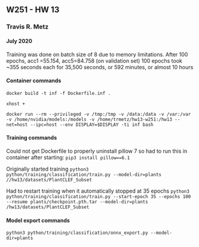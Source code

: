 ## W251 - HW 13
### Travis R. Metz
#### July 2020

Training was done on batch size of 8 due to memory limitations.
After 100 epochs, acc1 =55.154, acc5=84.758 (on validation set)
100 epochs took ~355 seconds each for 35,500 seconds, or 592 minutes, or almost 10 hours




#### Container commands

```docker build -t inf -f Dockerfile.inf .```

```xhost +```

```docker run --rm --privileged -v /tmp:/tmp -v /data:/data -v /var:/var -v /home/nvidia/models:/models -v /home/trmetz/hw13-w251:/hw13 --net=host --ipc=host --env DISPLAY=$DISPLAY -ti inf bash```

#### Training commands
Could not get Dockerfile to properly uninstall pillow 7 so had to run this in container after starting:
```pip3 install pillow==6.1```

Originally started training
```python3 python/training/classification/train.py --model-dir=plants //hw13/datasets/PlantCLEF_Subset```

Had to restart training when it automatically stopped at 35 epochs
```python3 python/training/classification/train.py --start-epoch 35 --epochs 100 --resume plants/checkpoint.pth.tar --model-dir=plants /hw13/datasets/PlantCLEF_Subset```

#### Model export commands
```python3 python/training/classification/onnx_export.py --model-dir=plants```

